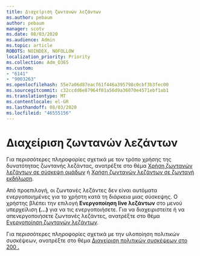 ```yaml
---
title: Διαχείριση ζωντανών λεζάντων
ms.author: pebaum
author: pebaum
manager: scotv
ms.date: 08/03/2020
ms.audience: Admin
ms.topic: article
ROBOTS: NOINDEX, NOFOLLOW
localization_priority: Priority
ms.collection: Adm_O365
ms.custom:
- "6141"
- "9003263"
ms.openlocfilehash: 55e7a06d87eacf61f446a395798c0cbf3b3fec00
ms.sourcegitcommit: c32ccdd6e87964f01a56d9a36070e4571ebf1ab1
ms.translationtype: MT
ms.contentlocale: el-GR
ms.lasthandoff: 08/03/2020
ms.locfileid: "46555156"
---
```

# <a name="manage-live-captions"></a>Διαχείριση ζωντανών λεζάντων

Για περισσότερες πληροφορίες σχετικά με τον τρόπο χρήσης της δυνατότητας ζωντανής λεζάντας, ανατρέξτε στο θέμα [Χρήση ζωντανών λεζάντων σε σύσκεψη ομάδων](https://support.microsoft.com/office/use-live-captions-in-a-teams-meeting-4be2d304-f675-4b57-8347-cbd000a21260) ή [Χρήση ζωντανών λεζάντων σε ζωντανή εκδήλωση](https://support.microsoft.com/office/use-live-captions-in-a-live-event-1d6778d4-6c65-4189-ab13-e2d77beb9e2a).  

Από προεπιλογή, οι ζωντανές λεζάντες δεν είναι αυτόματα ενεργοποιημένες για το χρήστη κατά τη διάρκεια μιας σύσκεψης. Ο χρήστης βλέπει την επιλογή **Ενεργοποίηση live λεζάντων** στο μενού υπερχείλιση **(...)** για να τις ενεργοποιήσετε. Για να διαχειριστείτε ή να απενεργοποιήσετε ζωντανές λεζάντες, ανατρέξτε στο θέμα [Ενεργοποίηση ζωντανών λεζάντων](https://docs.microsoft.com/microsoftteams/meeting-policies-in-teams#enable-live-captions).

Για περισσότερες πληροφορίες σχετικά με την υλοποίηση πολιτικών συσκέψεων, ανατρέξτε στο θέμα [Διαχείριση πολιτικών συσκέψεων στο 200 .](https://docs.microsoft.com/microsoftteams/meeting-policies-in-teams)
